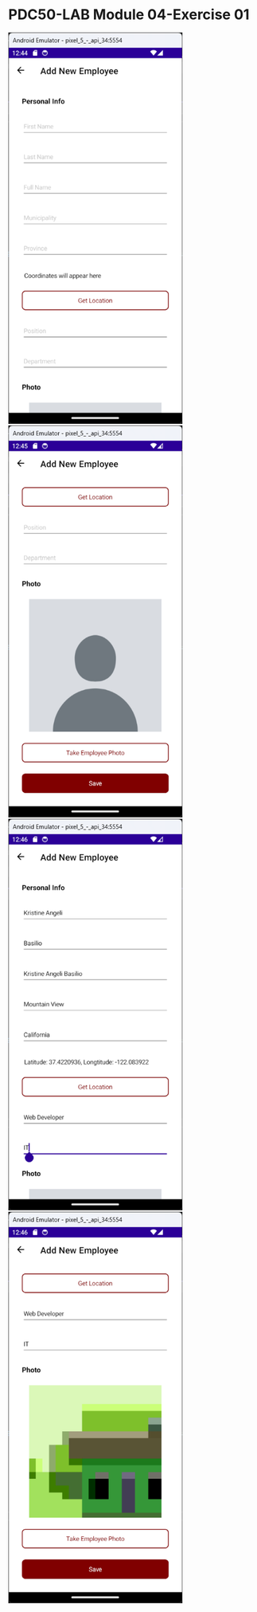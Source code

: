 # PDC50-LAB Module 04-Exercise 01

<div style="align-items: center;">
    <img src="Screenshots/1.png" alt="Unfilled New Employee Form 1" width="350"/>
    <img src="Screenshots/2.png" alt="Unfilled New Employee Form 2" width="350"/>
    <img src="Screenshots/3.png" alt="Filled New Employee Form 1" width="350"/>
    <img src="Screenshots/4.png" alt="Filled New Employee Form 2" width="350"/>
</div>

